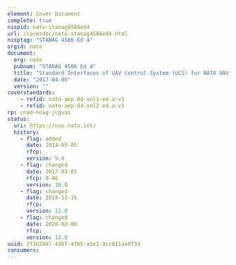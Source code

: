 ```yaml
---
element: Cover Document
complete: true
nispid: nato-stanag4586ed4
url: /coverdoc/nato-stanag4586ed4.html
nisptag: "STANAG 4586 Ed 4"
orgid: nato
document:
  org: nato
  pubnum: "STANAG 4586 Ed 4"
  title: "Standard Interfaces of UAV Control System (UCS) for NATO UAV Interoperability - AEP-84 Edition A"
  date: "2017-04-05"
  version: ""
coverstandards:
    - refid: nato-aep-84-vol1-ed.a-v1
    - refid: nato-aep-84-vol2-ed.a-v1
rp: cnad-nnag-jcguas
status:
  uri: https://nso.nato.int/
  history: 
    - flag: added
      date: 2014-05-05
      rfcp: 
      version: 9.0
    - flag: changed
      date: 2017-03-03
      rfcp: 9-46
      version: 10.0
    - flag: changed
      date: 2018-12-16
      rfcp: 
      version: 12.0
    - flag: changed
      date: 2020-02-08
      rfcp: 
      version: 13.0
uuid: 2f162987-436f-4f65-a5e2-9cc011ae0f3d
consumers:
---
```

